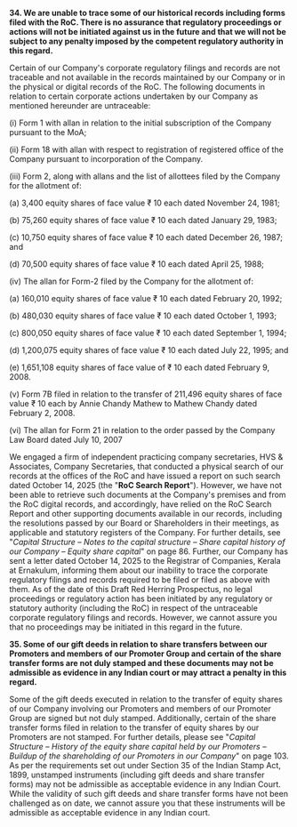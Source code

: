 **34. We are unable to trace some of our historical records including forms filed with the RoC. There is no assurance that regulatory proceedings or actions will not be initiated against us in the future and that we will not be subject to any penalty imposed by the competent regulatory authority in this regard.**

Certain of our Company's corporate regulatory filings and records are not traceable and not available in the records maintained by our Company or in the physical or digital records of the RoC. The following documents in relation to certain corporate actions undertaken by our Company as mentioned hereunder are untraceable:

(i) Form 1 with allan in relation to the initial subscription of the Company pursuant to the MoA;

(ii) Form 18 with allan with respect to registration of registered office of the Company pursuant to incorporation of the Company.

(iii) Form 2, along with allans and the list of allottees filed by the Company for the allotment of:

(a) 3,400 equity shares of face value ₹ 10 each dated November 24, 1981;

(b) 75,260 equity shares of face value ₹ 10 each dated January 29, 1983;

(c) 10,750 equity shares of face value ₹ 10 each dated December 26, 1987; and

(d) 70,500 equity shares of face value ₹ 10 each dated April 25, 1988;

(iv) The allan for Form-2 filed by the Company for the allotment of:

(a) 160,010 equity shares of face value ₹ 10 each dated February 20, 1992;

(b) 480,030 equity shares of face value ₹ 10 each dated October 1, 1993;

(c) 800,050 equity shares of face value ₹ 10 each dated September 1, 1994;

(d) 1,200,075 equity shares of face value ₹ 10 each dated July 22, 1995; and

(e) 1,651,108 equity shares of face value of ₹ 10 each dated February 9, 2008.

(v) Form 7B filed in relation to the transfer of 211,496 equity shares of face value ₹ 10 each by Annie Chandy Mathew to Mathew Chandy dated February 2, 2008.

(vi) The allan for Form 21 in relation to the order passed by the Company Law Board dated July 10, 2007

We engaged a firm of independent practicing company secretaries, HVS & Associates, Company Secretaries, that conducted a physical search of our records at the offices of the RoC and have issued a report on such search dated October 14, 2025 (the "**RoC Search Report**"). However, we have not been able to retrieve such documents at the Company's premises and from the RoC digital records, and accordingly, have relied on the RoC Search Report and other supporting documents available in our records, including the resolutions passed by our Board or Shareholders in their meetings, as applicable and statutory registers of the Company. For further details, see "*Capital Structure – Notes to the capital structure – Share capital history of our Company – Equity share capital*" on page 86. Further, our Company has sent a letter dated October 14, 2025 to the Registrar of Companies, Kerala at Ernakulum, informing them about our inability to trace the corporate regulatory filings and records required to be filed or filed as above with them. As of the date of this Draft Red Herring Prospectus, no legal proceedings or regulatory action has been initiated by any regulatory or statutory authority (including the RoC) in respect of the untraceable corporate regulatory filings and records. However, we cannot assure you that no proceedings may be initiated in this regard in the future.

**35. Some of our gift deeds in relation to share transfers between our Promoters and members of our Promoter Group and certain of the share transfer forms are not duly stamped and these documents may not be admissible as evidence in any Indian court or may attract a penalty in this regard.**

Some of the gift deeds executed in relation to the transfer of equity shares of our Company involving our Promoters and members of our Promoter Group are signed but not duly stamped. Additionally, certain of the share transfer forms filed in relation to the transfer of equity shares by our Promoters are not stamped. For further details, please see "*Capital Structure – History of the equity share capital held by our Promoters – Buildup of the shareholding of our Promoters in our Company*" on page 103. As per the requirements set out under Section 35 of the Indian Stamp Act, 1899, unstamped instruments (including gift deeds and share transfer forms) may not be admissible as acceptable evidence in any Indian Court. While the validity of such gift deeds and share transfer forms have not been challenged as on date, we cannot assure you that these instruments will be admissible as acceptable evidence in any Indian court.